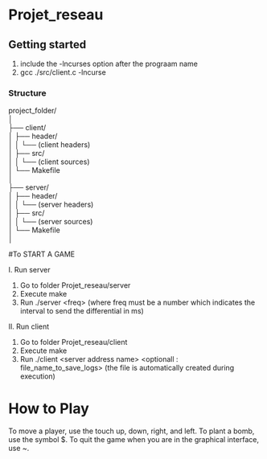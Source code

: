 # Projet_reseau

## Getting started

1.  include the -lncurses option after the prograam name
2.  gcc ./src/client.c -lncurse

### **Structure**

project_folder/  
│  
├── client/  
│ ├── header/  
│ │ └── (client headers)  
│ ├── src/  
│ │ └── (client sources)  
│ └── Makefile  
│  
├── server/  
│ ├── header/  
│ │ └── (server headers)  
│ ├── src/  
│ │ └── (server sources)  
│ └── Makefile  
│

#To START A GAME

I. Run server

1.  Go to folder Projet_reseau/server
2.  Execute make
3.  Run ./server \<freq> (where freq must be a number which indicates the interval to send the differential in ms)

II. Run client

1.  Go to folder Projet_reseau/client
2.  Execute make
3.  Run ./client \<server address name> \<optionall : file_name_to_save_logs> (the file is automatically created during execution)


# How to Play 

To move a player, use the touch up, down, right, and left. 
To plant a bomb, use the symbol $. 
To quit the game when you are in the graphical interface, use ~.
